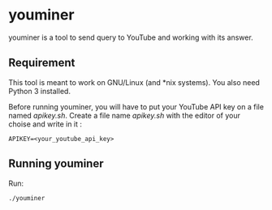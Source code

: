 youminer
========
youminer is a tool to send query to YouTube and working with its answer.


Requirement
-----------
This tool is meant to work on GNU/Linux (and *nix systems). You also need
Python 3 installed.

Before running youminer, you will have to put your YouTube API key on a
file named *apikey.sh*. Create a file name *apikey.sh* with the editor
of your choise and write in it :

    APIKEY=<your_youtube_api_key>

Running youminer
----------------
Run:

    ./youminer
